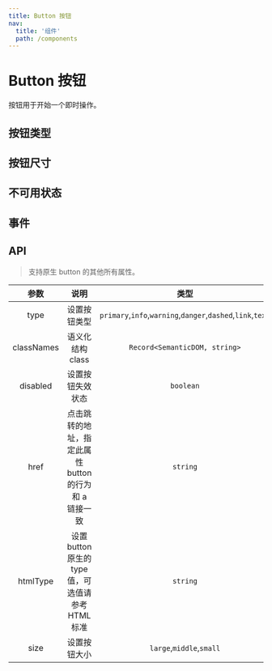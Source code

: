 ```yaml
---
title: Button 按钮
nav:
  title: '组件'
  path: /components
---
```


# Button 按钮

按钮用于开始一个即时操作。

## 按钮类型

<code src="./demos/types.tsx"></code>

## 按钮尺寸

<code src="./demos/size.tsx"></code>

## 不可用状态

<code src="./demos/disabled.tsx"></code>

## 事件

<code src="./demos/event.tsx"></code>

## API

> 支持原生 button 的其他所有属性。

|    参数    |                         说明                          |                            类型                            |  默认值   |
| :--------: | :---------------------------------------------------: | :--------------------------------------------------------: | :-------: |
|    type    |                     设置按钮类型                      | `primary`,`info`,`warning`,`danger`,`dashed`,`link`,`text` | `default` |
| classNames |                   语义化结构 class                    |               `Record<SemanticDOM, string>`                |
|  disabled  |                   设置按钮失效状态                    |                         `boolean`                          |
|    href    | 点击跳转的地址，指定此属性 button 的行为和 a 链接一致 |                          `string`                          |
|  htmlType  |  设置 button 原生的 type 值，可选值请参考 HTML 标准   |                          `string`                          |
|    size    |                     设置按钮大小                      |                  `large`,`middle`,`small`                  |
